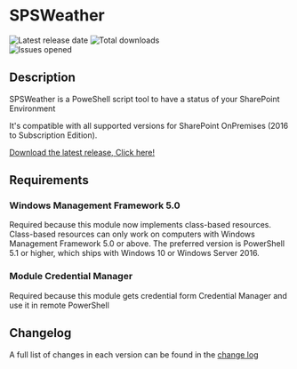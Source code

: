 # SPSWeather

![Latest release date](https://img.shields.io/github/release-date/luigilink/SPSWeather.svg?style=flat)
![Total downloads](https://img.shields.io/github/downloads/luigilink/SPSWeather/total.svg?style=flat)  
![Issues opened](https://img.shields.io/github/issues/luigilink/SPSWeather.svg?style=flat)

## Description

SPSWeather is a PoweShell script tool to have a status of your SharePoint Environment

It's compatible with all supported versions for SharePoint OnPremises (2016 to Subscription Edition).

[Download the latest release, Click here!](https://github.com/luigilink/SPSWeather/releases/latest)

## Requirements

### Windows Management Framework 5.0

Required because this module now implements class-based resources.
Class-based resources can only work on computers with Windows
Management Framework 5.0 or above.
The preferred version is PowerShell 5.1 or higher, which ships with Windows 10 or Windows Server 2016.

### Module Credential Manager

Required because this module gets credential form Credential Manager and use it in remote PowerShell

## Changelog

A full list of changes in each version can be found in the [change log](CHANGELOG.md)
